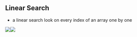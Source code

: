 ## Linear Search


- a linear search look on every index of an array one by one 

![](array.png)![](linear_search.png)